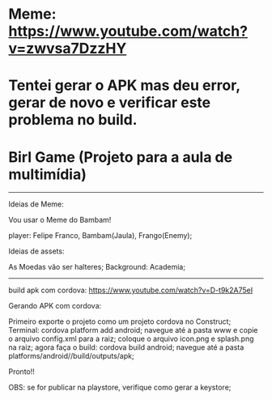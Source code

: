 # Meme: https://www.youtube.com/watch?v=zwvsa7DzzHY

# Tentei gerar o APK mas deu error, gerar de novo e verificar este problema no build.

# Birl Game (Projeto para a aula de multimídia)

--------------------------------------------------
Ideias de Meme:

Vou usar o Meme do Bambam!

player: Felipe Franco, Bambam(Jaula), Frango(Enemy);

Ideias de assets:

As Moedas vão ser halteres;
Background: Academia;

---------------------------------------------------

build apk com cordova:
https://www.youtube.com/watch?v=D-t9k2A75eI

Gerando APK com cordova:

Primeiro exporte o projeto como um projeto cordova no Construct;
Terminal: cordova platform add android;
navegue até a pasta www e copie o arquivo config.xml para a raiz;
coloque o arquivo icon.png e splash.png na raiz;
agora faça o build: cordova build android;
navegue até a pasta platforms/android//build/outputs/apk;

Pronto!!



OBS: se for publicar na playstore, verifique como gerar a keystore;
